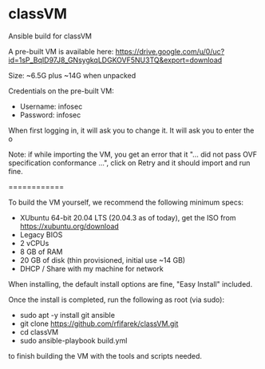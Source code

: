 # classVM
Ansible build for classVM

A pre-built VM is available here:
https://drive.google.com/u/0/uc?id=1sP_BqID97J8_GNsygkqLDGKOVF5NU3TQ&export=download

Size: ~6.5G plus ~14G when unpacked

Credentials on the pre-built VM:
- Username: infosec
- Password: infosec

When first logging in, it will ask you to change it.  It will ask you to enter the o

Note: if while importing the VM, you get an error that it "... did not pass OVF specification conformance ...", click on Retry and it should import and run fine.

============

To build the VM yourself, we recommend the following minimum specs:
- XUbuntu 64-bit 20.04 LTS (20.04.3 as of today), get the ISO from https://xubuntu.org/download
- Legacy BIOS
- 2 vCPUs
- 8 GB of RAM
- 20 GB of disk (thin provisioned, initial use ~14 GB)
- DHCP / Share with my machine for network

When installing, the default install options are fine, "Easy Install" included.

Once the install is completed, run the following as root (via sudo):
- sudo apt -y install git ansible
- git clone https://github.com/rfifarek/classVM.git
- cd classVM
- sudo ansible-playbook build.yml

to finish building the VM with the tools and scripts needed.
